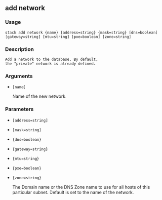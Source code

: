 ## add network

### Usage

`stack add network {name} {address=string} {mask=string} [dns=boolean] [gateway=string] [mtu=string] [pxe=boolean] [zone=string]`

### Description


	Add a network to the database. By default,
	the "private" network is already defined.

	

### Arguments

* `[name]`

   Name of the new network.


### Parameters
* `[address=string]`
* `[mask=string]`
* `{dns=boolean}`
* `{gateway=string}`
* `{mtu=string}`
* `{pxe=boolean}`
* `{zone=string}`

   The Domain name or the DNS Zone name to use
	for all hosts of this particular subnet. Default
	is set to the name of the network.


